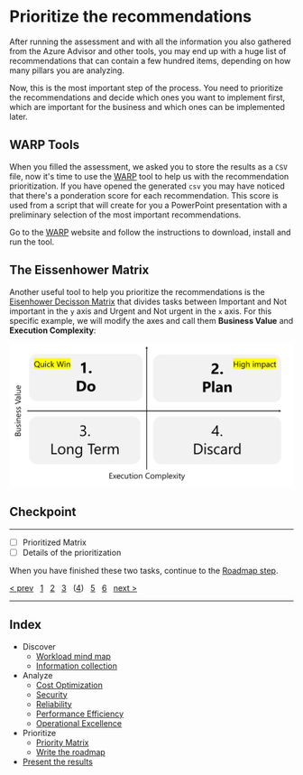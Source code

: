 # Prioritize the recommendations

After running the assessment and with all the information you also gathered from
the Azure Advisor and other tools, you may end up with a huge list of
recommendations that can contain a few hundred items, depending on how many
pillars you are analyzing.

Now, this is the most important step of the process. You need to prioritize the
recommendations and decide which ones you want to implement first, which are
important for the business and which ones can be implemented later.

## WARP Tools

When you filled the assessment, we asked you to store the results as a `CSV`
file, now it's time to use the [WARP][warp] tool to help us with the
recommendation prioritization. If you have opened the generated `csv` you may
have noticed that there's a ponderation score for each recommendation. This
score is used from a script that will create for you a PowerPoint presentation
with a preliminary selection of the most important recommendations.

Go to the [WARP][warp] website and follow the instructions to download, install
and run the tool.

## The Eissenhower Matrix

Another useful tool to help you prioritize the recommendations is the
[Eisenhower Decisson Matrix][eissenhower_matrix] that divides tasks between
Important and Not important in the `y` axis and Urgent and Not urgent in the `x`
axis. For this specific example, we will modify the axes and call them 
**Business Value** and **Execution Complexity**:

![matrix_image][matrix_image]

## Checkpoint

---

* [ ] Prioritized Matrix
* [ ] Details of the prioritization

When you have finished these two tasks, continue to the [Roadmap step][5].

[&lt; prev][prev] &nbsp; [1][1] &nbsp; [2][2] &nbsp; [3][3] &nbsp;
([4][4]) &nbsp; [5][5] &nbsp; [6][6] &nbsp; [next &gt;][next]

---

## Index

* Discover
  * [Workload mind map][1]
  * [Information collection][2]
* Analyze
  * [Cost Optimization][3]
  * [Security][3.B]
  * [Reliability][3.C]
  * [Performance Efficiency][3.D]
  * [Operational Excellence][3.E]
* Prioritize
  * [Priority Matrix][4]
  * [Write the roadmap][5]
* [Present the results][6]

[eissenhower_matrix]: https://commons.wikimedia.org/wiki/File:MerrillCoveyMatrix.png
[matrix_image]: ./images/eisenhower_matrix.png "The Eisenhower decission matrix example image. Source: Wikimedia Commons"
[warp]: https://github.com/Azure/WellArchitected-Tools/tree/main/WARP/devops

[prev]: 03.E.Operations.md
[next]: 05.Roadmap.md

[1]: 01.Workload.md
[2]: 02.Collection.md
[3]: 03.A.CostOptimization.md
[3.B]: 03.B.Security.md
[3.C]: 03.C.Reliability.md
[3.D]: 03.D.Performance.md
[3.E]: 03.E.Operations.md
[4]: 04.Prioritize.md
[5]: 05.Roadmap.md
[6]: 06.Finalize.md
